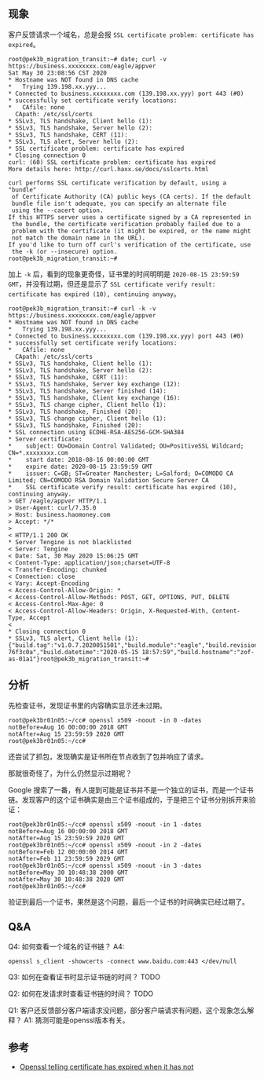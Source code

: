 
## 现象

客户反馈请求一个域名，总是会报 `SSL certificate problem: certificate has expired`。

```
root@pek3b_migration_transit:~# date; curl -v https://business.xxxxxxxx.com/eagle/appver
Sat May 30 23:08:56 CST 2020
* Hostname was NOT found in DNS cache
*   Trying 139.198.xx.yyy...
* Connected to business.xxxxxxxx.com (139.198.xx.yyy) port 443 (#0)
* successfully set certificate verify locations:
*   CAfile: none
  CApath: /etc/ssl/certs
* SSLv3, TLS handshake, Client hello (1):
* SSLv3, TLS handshake, Server hello (2):
* SSLv3, TLS handshake, CERT (11):
* SSLv3, TLS alert, Server hello (2):
* SSL certificate problem: certificate has expired
* Closing connection 0
curl: (60) SSL certificate problem: certificate has expired
More details here: http://curl.haxx.se/docs/sslcerts.html

curl performs SSL certificate verification by default, using a "bundle"
 of Certificate Authority (CA) public keys (CA certs). If the default
 bundle file isn't adequate, you can specify an alternate file
 using the --cacert option.
If this HTTPS server uses a certificate signed by a CA represented in
 the bundle, the certificate verification probably failed due to a
 problem with the certificate (it might be expired, or the name might
 not match the domain name in the URL).
If you'd like to turn off curl's verification of the certificate, use
 the -k (or --insecure) option.
root@pek3b_migration_transit:~#
```

加上 `-k` 后，看到的现象更奇怪，证书里的时间明明是 `2020-08-15 23:59:59 GMT`，并没有过期，但还是显示了
`SSL certificate verify result: certificate has expired (10), continuing anyway`。

```
root@pek3b_migration_transit:~# curl -k -v https://business.xxxxxxxx.com/eagle/appver
* Hostname was NOT found in DNS cache
*   Trying 139.198.xx.yyy...
* Connected to business.xxxxxxxx.com (139.198.xx.yyy) port 443 (#0)
* successfully set certificate verify locations:
*   CAfile: none
  CApath: /etc/ssl/certs
* SSLv3, TLS handshake, Client hello (1):
* SSLv3, TLS handshake, Server hello (2):
* SSLv3, TLS handshake, CERT (11):
* SSLv3, TLS handshake, Server key exchange (12):
* SSLv3, TLS handshake, Server finished (14):
* SSLv3, TLS handshake, Client key exchange (16):
* SSLv3, TLS change cipher, Client hello (1):
* SSLv3, TLS handshake, Finished (20):
* SSLv3, TLS change cipher, Client hello (1):
* SSLv3, TLS handshake, Finished (20):
* SSL connection using ECDHE-RSA-AES256-GCM-SHA384
* Server certificate:
* 	 subject: OU=Domain Control Validated; OU=PositiveSSL Wildcard; CN=*.xxxxxxxx.com
* 	 start date: 2018-08-16 00:00:00 GMT
* 	 expire date: 2020-08-15 23:59:59 GMT
* 	 issuer: C=GB; ST=Greater Manchester; L=Salford; O=COMODO CA Limited; CN=COMODO RSA Domain Validation Secure Server CA
* 	 SSL certificate verify result: certificate has expired (10), continuing anyway.
> GET /eagle/appver HTTP/1.1
> User-Agent: curl/7.35.0
> Host: business.haomoney.com
> Accept: */*
>
< HTTP/1.1 200 OK
* Server Tengine is not blacklisted
< Server: Tengine
< Date: Sat, 30 May 2020 15:06:25 GMT
< Content-Type: application/json;charset=UTF-8
< Transfer-Encoding: chunked
< Connection: close
< Vary: Accept-Encoding
< Access-Control-Allow-Origin: *
< Access-Control-Allow-Methods: POST, GET, OPTIONS, PUT, DELETE
< Access-Control-Max-Age: 0
< Access-Control-Allow-Headers: Origin, X-Requested-With, Content-Type, Accept
<
* Closing connection 0
* SSLv3, TLS alert, Client hello (1):
{"build.tag":"v1.0.7.2020051501","build.module":"eagle","build.revision":"r23-76f3c0a","build.datetime":"2020-05-15 18:57:59","build.hostname":"zof-as-01a1"}root@pek3b_migration_transit:~#
```

## 分析

先检查证书，发现证书里的内容确实显示还未过期。

```
root@pek3br01n05:~/cc# openssl x509 -noout -in 0 -dates
notBefore=Aug 16 00:00:00 2018 GMT
notAfter=Aug 15 23:59:59 2020 GMT
root@pek3br01n05:~/cc#
```

还尝试了抓包，发现确实是证书所在节点收到了包并响应了请求。

那就很奇怪了，为什么仍然显示过期呢？

Google 搜索了一番，有人提到可能是证书并不是一个独立的证书，而是一个证书链。发现客户的这个证书确实是由三个证书组成的，于是把三个证书分别拆开来验证：

```
root@pek3br01n05:~/cc# openssl x509 -noout -in 1 -dates
notBefore=Aug 16 00:00:00 2018 GMT
notAfter=Aug 15 23:59:59 2020 GMT
root@pek3br01n05:~/cc# openssl x509 -noout -in 2 -dates
notBefore=Feb 12 00:00:00 2014 GMT
notAfter=Feb 11 23:59:59 2029 GMT
root@pek3br01n05:~/cc# openssl x509 -noout -in 3 -dates
notBefore=May 30 10:48:38 2000 GMT
notAfter=May 30 10:48:38 2020 GMT
root@pek3br01n05:~/cc#
```

验证到最后一个证书，果然是这个问题，最后一个证书的时间确实已经过期了。

## Q&A

Q4: 如何查看一个域名的证书链？
A4:
```
openssl s_client -showcerts -connect www.baidu.com:443 </dev/null
```

Q3: 如何在查看证书时显示证书链的时间？
TODO

Q2: 如何在发请求时查看证书链的时间？
TODO

Q1: 客户还反馈部分客户端请求没问题，部分客户端请求有问题，这个现象怎么解释？
A1: 猜测可能是openssl版本有关。

## 参考

* [Openssl telling certificate has expired when it has not](https://stackoverflow.com/questions/24992976/openssl-telling-certificate-has-expired-when-it-has-not)
